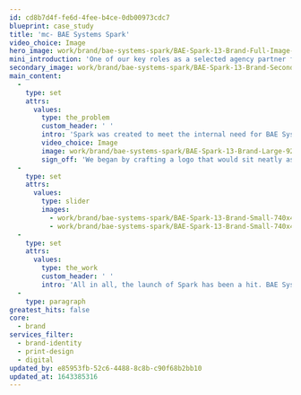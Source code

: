 ```yaml
---
id: cd8b7d4f-fe6d-4fee-b4ce-0db00973cdc7
blueprint: case_study
title: 'mc- BAE Systems Spark'
video_choice: Image
hero_image: work/brand/bae-systems-spark/BAE-Spark-13-Brand-Full-Image-1360x768.5.jpg
mini_introduction: 'One of our key roles as a selected agency partner for BAE Systems is to look after their brand-and that includes how to creatively develop sub-brands. So when BAE Systems launched a new learning platform in 2021, we needed to work our magic on this dazzling new sub-brand.'
secondary_image: work/brand/bae-systems-spark/BAE-Spark-13-Brand-Secondary-Image-896x597.jpg
main_content:
  -
    type: set
    attrs:
      values:
        type: the_problem
        custom_header: ' '
        intro: 'Spark was created to meet the internal need for BAE Systems to help their people develop new skills and capabilities throughout their careers. It''s an online, on-demand platform that allows staff to build learning into their daily workflows. A platform like that deserves a top class identity. So that''s exactly what we''ve developed alongside the team at BAE Systems.'
        video_choice: Image
        image: work/brand/bae-systems-spark/BAE-Spark-13-Brand-Large-927x522.jpg
        sign_off: 'We began by crafting a logo that would sit neatly as part of their sub-brand identity system, while also including an identifier of its own. Our approach here was to develop a branded word mark, that features asterisk iconography built into the word. We then twinned that with a nodes visual to let the visual and key messaging hang together. The concept behind this was to highlight the connections between staff that build up the knowledge in the company over time.'
  -
    type: set
    attrs:
      values:
        type: slider
        images:
          - work/brand/bae-systems-spark/BAE-Spark-13-Brand-Small-740x416.25-1.jpg
          - work/brand/bae-systems-spark/BAE-Spark-13-Brand-Small-740x416.25-2.jpg
  -
    type: set
    attrs:
      values:
        type: the_work
        custom_header: ' '
        intro: 'All in all, the launch of Spark has been a hit. BAE Systems tell us they''ve had an uptake of over 6,000 users already - and that number is expected to grow into 2022. And we''ll be there every step fo the way to help them develop their sub-brand even more. '
  -
    type: paragraph
greatest_hits: false
core:
  - brand
services_filter:
  - brand-identity
  - print-design
  - digital
updated_by: e85953fb-52c6-4488-8c8b-c90f68b2bb10
updated_at: 1643385316
---
```

